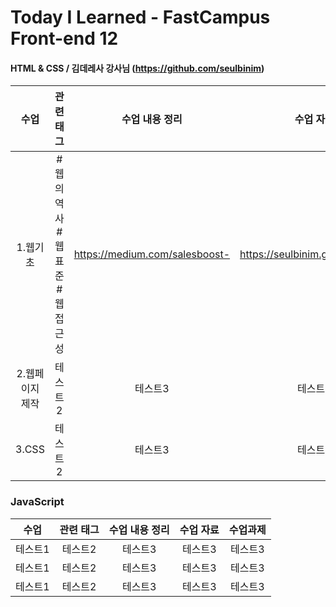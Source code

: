 # Today I Learned - FastCampus Front-end 12

####  HTML & CSS / 김데레사 강사님 (https://github.com/seulbinim)

| 수업 | 관련 태그 | 수업 내용 정리 | 수업 자료 | 수업과제 |
|:---:|:-----------:|:------:|:-----:| :-----:|
| 1.웹기초 | #웹의역사 #웹표준 #웹접근성 | https://medium.com/salesboost- | https://seulbinim.github.io/WSA | - |
| 2.웹페이지<br>제작 | 테스트2 | 테스트3 | 테스트3 | 테스트3 |
| 3.CSS | 테스트2 | 테스트3 | 테스트3 | 테스트3 |

### JavaScript

| 수업 | 관련 태그 | 수업 내용 정리 | 수업 자료 | 수업과제 |
|:------:|:------------------------:|:--------------------:|:---------:| :---------:|
| 테스트1 | 테스트2 | 테스트3 | 테스트3 | 테스트3 |
| 테스트1 | 테스트2 | 테스트3 | 테스트3 | 테스트3 |
| 테스트1 | 테스트2 | 테스트3 | 테스트3 | 테스트3 |
